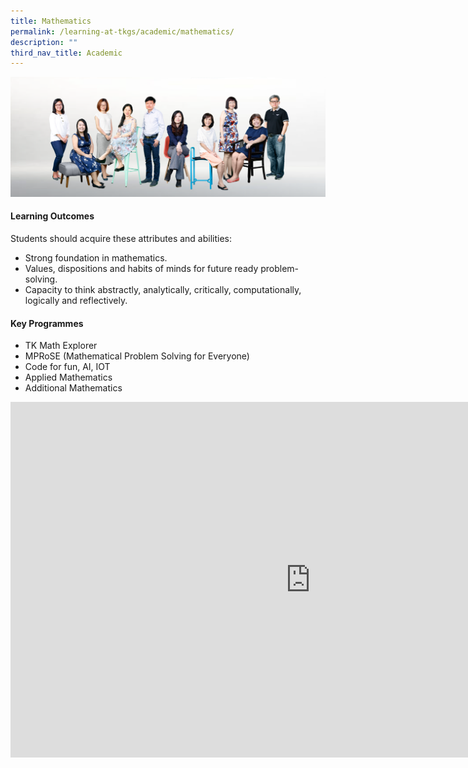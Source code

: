 ```yaml
---
title: Mathematics
permalink: /learning-at-tkgs/academic/mathematics/
description: ""
third_nav_title: Academic
---
```

<img src="/images/math.png">
<h4><strong>Learning Outcomes</strong></h4>
<p>Students should acquire these attributes and abilities:</p>
<ul>
<li>Strong foundation in mathematics.</li>
<li>Values, dispositions and habits of minds for future ready problem-solving.</li>
<li>Capacity to think abstractly, analytically, critically, computationally, logically and reflectively.</li>
</ul>
<h4><strong>Key Programmes</strong></h4>
<ul>
<li>TK Math Explorer</li>
<li>MPRoSE (Mathematical Problem Solving for Everyone)</li>
<li>Code for fun, AI, IOT</li>
<li>Applied Mathematics</li>
<li>Additional Mathematics</li>
</ul>
<iframe src="https://docs.google.com/presentation/d/e/2PACX-1vRc9yJZUIJxFWYHK8pcgmwCZo_sEOLl5vQ7d89p4dubdgjuJCKEAHXU3alDxvB9zmV-oknScFnX6fWW/embed?start=false&loop=false&delayms=10000" frameborder="0" width="960" height="569" allowfullscreen="true"></iframe>